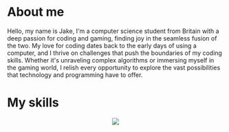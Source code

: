 # About me
Hello, my name is Jake, I'm a computer science student from Britain with a deep passion for coding and gaming, finding joy in the seamless fusion of the two. My love for coding dates back to the early days of using a computer, and I thrive on challenges that push the boundaries of my coding skills. Whether it's unraveling complex algorithms or immersing myself in the gaming world, I relish every opportunity to explore the vast possibilities that technology and programming have to offer.

# My skills
<p align="center">
  <a href="https://skillicons.dev">
    <img src="https://skillicons.dev/icons?i=js,html,css,tailwind,lua,cs,discord,express,firebase,nodejs,py,sqlite,unreal,vscode,vite,unity,react,blender,ai,ps&perline=10" />
  </a>
</p>
